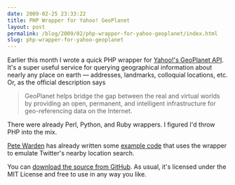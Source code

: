```yaml
---
date: 2009-02-25 23:33:22
title: PHP Wrapper for Yahoo! GeoPlanet
layout: post
permalink: /blog/2009/02/php-wrapper-for-yahoo-geoplanet/index.html
slug: php-wrapper-for-yahoo-geoplanet
---
```

Earlier this month I wrote a quick PHP wrapper for [Yahoo!'s GeoPlanet API](http://developer.yahoo.com/geo/). It's a super useful service for querying geographical information about nearly any place on earth &mdash; addresses, landmarks, colloquial locations, etc. Or, as the official description says

> GeoPlanet helps bridge the gap between the real and virtual worlds by providing an open, permanent, and intelligent infrastructure for geo-referencing data on the Internet.

There were already Perl, Python, and Ruby wrappers. I figured I'd throw PHP into the mix.

[Pete Warden](http://petewarden.typepad.com/) has already written some [example code](http://petewarden.typepad.com/searchbrowser/2009/02/how-to-emulate-near-in-the-twitter-search-api-using-geoplanet.html) that uses the wrapper to emulate Twitter's nearby location search.

You can [download the source from GitHub](http://github.com/tylerhall/php-geoplanet/). As usual, it's licensed under the MIT License and free to use in any way you like.